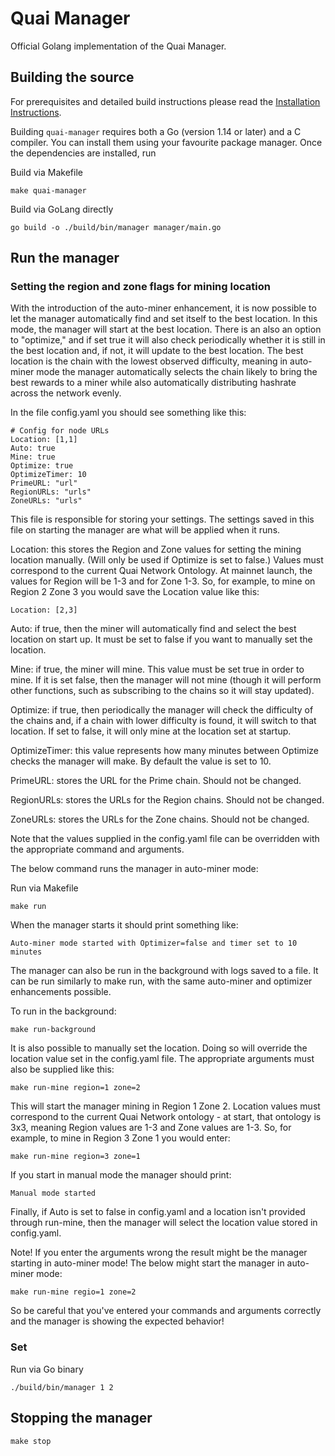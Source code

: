 # Quai Manager

Official Golang implementation of the Quai Manager.

## Building the source

For prerequisites and detailed build instructions please read the [Installation Instructions](https://docs.quai.network/develop/mining).

Building `quai-manager` requires both a Go (version 1.14 or later) and a C compiler. You can install
them using your favourite package manager. Once the dependencies are installed, run

Build via Makefile

```shell
make quai-manager
```

Build via GoLang directly

```shell
go build -o ./build/bin/manager manager/main.go
```

## Run the manager

### Setting the region and zone flags for mining location

With the introduction of the auto-miner enhancement, it is now possible to let the manager automatically find and set itself to the best location. In this mode, the manager will start at the best location. There is an also an option to "optimize," and if set true it will also check periodically whether it is still in the best location and, if not, it will update to the best location. The best location is the chain with the lowest observed difficulty, meaning in auto-miner mode the manager automatically selects the chain likely to bring the best rewards to a miner while also automatically distributing hashrate across the network evenly.

In the file config.yaml you should see something like this:

```
# Config for node URLs
Location: [1,1]
Auto: true
Mine: true
Optimize: true
OptimizeTimer: 10
PrimeURL: "url"
RegionURLs: "urls"
ZoneURLs: "urls"
```

This file is responsible for storing your settings. The settings saved in this file on starting the manager are what will be applied when it runs.

Location: this stores the Region and Zone values for setting the mining location manually. (Will only be used if Optimize is set to false.) Values must correspond to the current Quai Network Ontology. At mainnet launch, the values for Region will be 1-3 and for Zone 1-3. So, for example, to mine on Region 2 Zone 3 you would save the Location value like this:

```
Location: [2,3]
```

Auto: if true, then the miner will automatically find and select the best location on start up. It must be set to false if you want to manually set the location.

Mine: if true, the miner will mine. This value must be set true in order to mine. If it is set false, then the manager will not mine (though it will perform other functions, such as subscribing to the chains so it will stay updated).

Optimize: if true, then periodically the manager will check the difficulty of the chains and, if a chain with lower difficulty is found, it will switch to that location. If set to false, it will only mine at the location set at startup.

OptimizeTimer: this value represents how many minutes between Optimize checks the manager will make. By default the value is set to 10.

PrimeURL: stores the URL for the Prime chain. Should not be changed.

RegionURLs: stores the URLs for the Region chains. Should not be changed.

ZoneURLs: stores the URLs for the Zone chains. Should not be changed.

Note that the values supplied in the config.yaml file can be overridden with the appropriate command and arguments.

The below command runs the manager in auto-miner mode:

Run via Makefile

```
make run
```

When the manager starts it should print something like:

```
Auto-miner mode started with Optimizer=false and timer set to 10 minutes
```

The manager can also be run in the background with logs saved to a file. It can be run similarly to make run, with the same auto-miner and optimizer enhancements possible.

To run in the background:

```
make run-background
```

It is also possible to manually set the location. Doing so will override the location value set in the config.yaml file. The appropriate arguments must also be supplied like this:

```
make run-mine region=1 zone=2
```

This will start the manager mining in Region 1 Zone 2. Location values must correspond to the current Quai Network ontology - at start, that ontology is 3x3, meaning Region values are 1-3 and Zone values are 1-3. So, for example, to mine in Region 3 Zone 1 you would enter:

```
make run-mine region=3 zone=1
```

If you start in manual mode the manager should print:

```
Manual mode started
```

Finally, if Auto is set to false in config.yaml and a location isn't provided through run-mine, then the manager will select the location value stored in config.yaml.

Note! If you enter the arguments wrong the result might be the manager starting in auto-miner mode! The below might start the manager in auto-miner mode:

```
make run-mine regio=1 zone=2
```

So be careful that you've entered your commands and arguments correctly and the manager is showing the expected behavior!


### Set

Run via Go binary

```shell
./build/bin/manager 1 2
```

## Stopping the manager

```shell
make stop
```
